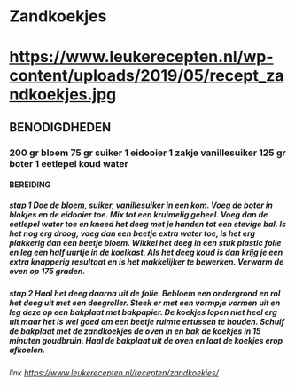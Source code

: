 # Zandkoekjes

# https://www.leukerecepten.nl/wp-content/uploads/2019/05/recept_zandkoekjes.jpg

## BENODIGDHEDEN

### 200 gr bloem 75 gr suiker 1 eidooier 1 zakje vanillesuiker 125 gr boter 1 eetlepel koud water

#### BEREIDING

##### stap 1 Doe de bloem, suiker, vanillesuiker in een kom. Voeg de boter in blokjes en de eidooier toe. Mix tot een kruimelig geheel. Voeg dan de eetlepel water toe en kneed het deeg met je handen tot een stevige bal. Is het nog erg droog, voeg dan een beetje extra water toe, is het erg plakkerig dan een beetje bloem. Wikkel het deeg in een stuk plastic folie en leg een half uurtje in de koelkast. Als het deeg koud is dan krijg je een extra knapperig resultaat en is het makkelijker te bewerken. Verwarm de oven op 175 graden.

##### stap 2 Haal het deeg daarna uit de folie. Bebloem een ondergrond en rol het deeg uit met een deegroller. Steek er met een vormpje vormen uit en leg deze op een bakplaat met bakpapier. De koekjes lopen niet heel erg uit maar het is wel goed om een beetje ruimte ertussen te houden. Schuif de bakplaat met de zandkoekjes de oven in en bak de koekjes in 15 minuten goudbruin. Haal de bakplaat uit de oven en laat de koekjes erop afkoelen.

###### link https://www.leukerecepten.nl/recepten/zandkoekjes/
